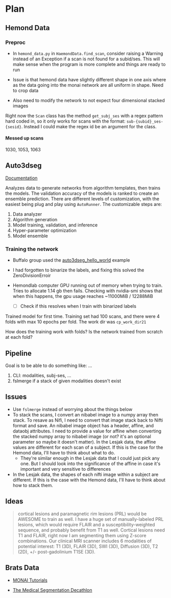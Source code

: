 # Plan

## Hemond Data

### Preproc

- In `hemond_data.py` in `HaemondData.find_scan`, consider raising a Warning instead of an Exception if a scan is not found for a subid/ses. This will make sense when the program is more complete and things are ready to run

- Issue is that hemond data have slightly different shape in one axis where as the data going into the monai network are all uniform in shape. Need to crop data
- Also need to modify the network to not expect four dimensional stacked images

Right now the `Scan` class has the method `get_subj_ses` with a regex pattern hard coded in, so it only works for scans with the format: `sub-{subid}_ses-{sesid}`. Instead I could make the regex id be an argument for the class.

#### Messed up scans

1030, 1053, 1063

## Auto3dseg

[Documentation](https://github.com/Project-MONAI/tutorials/tree/main/auto3dseg)

Analyzes data to generate networks from algorithm templates, then trains the models. The validation accuracy of the models is ranked to create an ensemble prediction. There are different levels of customization, with the easiest being plug and play using `AutoRunner`. The customizable steps are:

1. Data analyzer
2. Algorithm generation
3. Model training, validation, and inference
4. Hyper-parameter optimization
5. Model ensemble

### Training the network

- Buffalo group used the [auto3dseg_hello_world](https://github.com/Project-MONAI/tutorials/blob/main/auto3dseg/notebooks/auto3dseg_hello_world.ipynb) example

- I had forgotten to binarize the labels, and fixing this solved the ZeroDivisionErroir
- Hemondlab computer GPU running out of memory when trying to train. Tries to allocate 1.14 gb then fails. Checking with nvidia-smi shows that when this happens, the gpu usage reaches ~11000MiB / 12288MiB
  - [ ] Check if this resolves when I train with binarized labels
  
Trained model for first time. Training set had 100 scans, and there were 4 folds with max 10 epochs per fold. The work dir was `cp_work_dir21`

How does the training work with folds? Is the network trained from scratch at each fold?

## Pipeline

Goal is to be able to do something like: ...

1. CLI: modalities, subj-ses, ...
2. fslmerge if a stack of given modalities doesn't exist

## Issues

- Use `fslmerge` instead of worrying about the things below
- To stack the scans, I convert an nibabel image to a numpy array then stack. To resave as Nifi, I need to convert that image stack back to Nifti format and save. An nibabel image object has a header, affine, and dataobj attributes. I need to provide a value for affine when converting the stacked numpy array to nibabel image (or not? it's an optional parameter so maybe it doesn't matter). In the Lesjak data, the affine values are different for each scan of a subject. If this is the case for the Hemond data, I'll have to think about what to do.
  - They're similar enough in the Lesjak data that I could just pick any one. But I should look into the significance of the affine in case it's important and very sensitive to differences
- In the Lesjak data, the shapes of each nifti image within a subject are different. If this is the case with the Hemond data, I'll have to think about how to stack them.

## Ideas

>cortical lesions and paramagnetic rim lesions (PRL) would be AWESOME to train as well.  I have a huge set of manually-labeled PRL lesions, which would require FLAIR and a susceptibility-weighted sequence, and probably benefit from T1 as well.  Cortical lesions need T1 and FLAIR, right now I am segmenting them using Z-score combinations. Our clinical MRI scanner includes 6 modalities of potential interest: T1 (3D), FLAIR (3D), SWI (3D), Diffusion (3D), T2 (2D), +/- post-gadolinium T1SE (3D).

## Brats Data

- [MONAI Tutorials](https://github.com/Project-MONAI/tutorials)

- [The Medical Segmentation Decathlon](https://www.nature.com/articles/s41467-022-30695-9)
